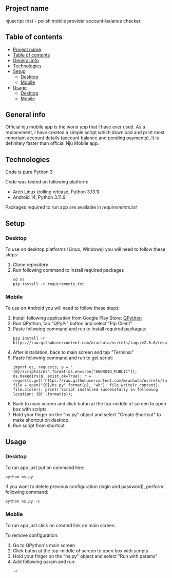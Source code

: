 ## Project name
njuscript (ns) - polish mobile provider account-balance checker.  

## Table of contents
- [Project name](#project-name)
- [Table of contents](#table-of-contents)
- [General info](#general-info)
- [Technologies](#technologies)
- [Setup](#setup)
  - [Desktop](#desktop)
  - [Mobile](#mobile)
- [Usage](#usage)
  - [Desktop](#desktop-1)
  - [Mobile](#mobile-1)

## General info
Official nju mobile app is the worst app that I have ever used.
As a replacement, I have created a simple script which download and print most important account details (account balance and pending payments). It is definitely faster than official Nju Mobile app.

## Technologies
Code is pure Python 3.

Code was tested on following platform:
* Arch Linux (rolling release, Python 3.13.1)
* Android 14, Python 3.11.9

Packages required to run app are available in *requirements.txt*

## Setup

### Desktop
To use on desktop platforms (Linux, Windows) you will need to follow these steps:

1. Clone repository
2. Run following command to install required packages
    ```
    cd ns
    pip install -r requirements.txt
    ```

### Mobile
To use on Android you will need to follow these steps:  

1. Install following application from Google Play Store: [QPython](https://play.google.com/store/apps/details?id=org.qpython.qpy&hl=en)
2. Run QPython, tap "QPyPi" button and select "Pip Client"
3. Paste following command and run to install required packages:
    ```
    pip install -r https://raw.githubusercontent.com/mrachuta/ns/refs/tags/v2.0.0/requirements.txt
    ```
4. After installation, back to main screen and tap "Terminal"
5. Paste following command and run to get script:
    ```
    import os, requests; p = "{0}/scripts3/ns".format(os.environ["ANDROID_PUBLIC"]); os.makedirs(p, exist_ok=True); r = requests.get('https://raw.githubusercontent.com/mrachuta/ns/refs/tags/v2.0.0/ns.py'); file = open("{0}/ns.py".format(p), 'wb'); file.write(r.content); file.close(); print('Script installed successfully in following location: {0}'.format(p));

    ```
6. Back to main screen and click buton at the top-middle of screen to open box with scripts
7. Hold your finger on the "ns.py" object and select "Create Shortcut" to make shortcut on desktop.
8. Run script from shortcut

## Usage

### Desktop
To run app just put on command line:
```
python ns.py
```

If you want to delete previous configuration (login and password), perform following command:
```
python ns.py -c
```
### Mobile
To run app just click on created link on main screen.  

To remove configuration:
1. Go to QPython's main screen
2. Click buton at the top-middle of screen to open box with scripts
3. Hold your finger on the "ns.py" object and select "Run with params"
4. Add following param and run:
    ```
    -c
    ```